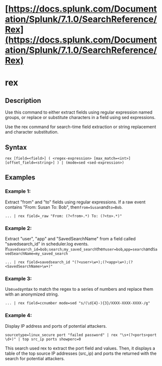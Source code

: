 # [https://docs.splunk.com/Documentation/Splunk/7.1.0/SearchReference/Rex](https://docs.splunk.com/Documentation/Splunk/7.1.0/SearchReference/Rex)

# rex

## Description

Use this command to either extract fields using regular expression named groups, or replace or substitute characters in a field using sed expressions.

Use the rex command for search-time field extraction or string replacement and character substitution.

## Syntax

```
rex [field=<field>] ( <regex-expression> [max_match=<int>] [offset_field=<string>] ) | (mode=sed <sed-expression>)
```

## Examples

### Example 1:

Extract "from" and "to" fields using regular expressions. If a raw event contains "From: Susan To: Bob", then`from=Susan`and`to=Bob`.

`... | rex field=_raw "From: (?<from>.*) To: (?<to>.*)"`

### Example 2:

Extract "user", "app" and "SavedSearchName" from a field called "savedsearch\_id" in scheduler.log events. If`savedsearch_id=bob;search;my_saved_search`then`user=bob`,`app=search`and`SavedSearchName=my_saved_search`

`... | rex field=savedsearch_id "(?<user>\w+);(?<app>\w+);(?<SavedSearchName>\w+)"`

### Example 3:

Use`sed`syntax to match the regex to a series of numbers and replace them with an anonymized string.

`... | rex field=ccnumber mode=sed "s/(\d{4}-){3}/XXXX-XXXX-XXXX-/g"`

### Example 4:

Display IP address and ports of potential attackers.

`sourcetype=linux_secure port "failed password" | rex "\s+(?<ports>port \d+)" | top src_ip ports showperc=0`

This search used rex to extract the port field and values. Then, it displays a table of the top source IP addresses \(src\_ip\) and ports the returned with the search for potential attackers.

